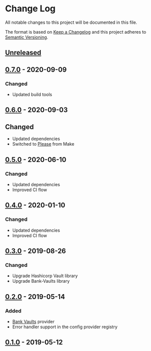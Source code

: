 # Change Log


All notable changes to this project will be documented in this file.

The format is based on [Keep a Changelog](http://keepachangelog.com/en/1.0.0/)
and this project adheres to [Semantic Versioning](http://semver.org/spec/v2.0.0.html).


## [Unreleased]


## [0.7.0] - 2020-09-09

### Changed

- Updated build tools


## [0.6.0] - 2020-09-03

## Changed

- Updated dependencies
- Switched to [Please](https://please.build/) from Make


## [0.5.0] - 2020-06-10

### Changed

- Updated dependencies
- Improved CI flow


## [0.4.0] - 2020-01-10

### Changed

- Updated dependencies
- Improved CI flow


## [0.3.0] - 2019-08-26

### Changed

- Upgrade Hashicorp Vault library
- Upgrade Bank-Vaults library


## [0.2.0] - 2019-05-14

### Added

- [Bank Vaults](https://github.com/banzaicloud/bank-vaults) provider
- Error handler support in the config provider registry


## [0.1.0] - 2019-05-12


[Unreleased]: https://github.com/sagikazarmark/viperx/compare/v0.7.0...HEAD
[0.7.0]: https://github.com/sagikazarmark/viperx/compare/v0.6.0...v0.7.0
[0.6.0]: https://github.com/sagikazarmark/viperx/compare/v0.5.0...v0.6.0
[0.5.0]: https://github.com/sagikazarmark/viperx/compare/v0.4.0...v0.5.0
[0.4.0]: https://github.com/sagikazarmark/viperx/compare/v0.3.0...v0.4.0
[0.3.0]: https://github.com/sagikazarmark/viperx/compare/v0.2.0...v0.3.0
[0.2.0]: https://github.com/sagikazarmark/viperx/compare/v0.1.0...v0.2.0
[0.1.0]: https://github.com/sagikazarmark/viperx/compare/v0.0.0...v0.1.0
